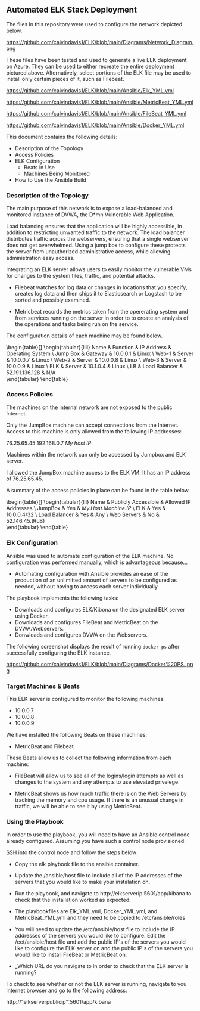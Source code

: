 ## Automated ELK Stack Deployment

The files in this repository were used to configure the network depicted below.

https://github.com/calvindavis1/ELK/blob/main/Diagrams/Network_Diagram.png

These files have been tested and used to generate a live ELK deployment on Azure. They can be used to either recreate the entire deployment pictured above. Alternatively, select portions of the ELK file may be used to install only certain pieces of it, such as Filebeat.

https://github.com/calvindavis1/ELK/blob/main/Ansible/Elk_YML.yml

https://github.com/calvindavis1/ELK/blob/main/Ansible/MetricBeat_YML.yml

https://github.com/calvindavis1/ELK/blob/main/Ansible/FileBeat_YML.yml

https://github.com/calvindavis1/ELK/blob/main/Ansible/Docker_YML.yml


This document contains the following details:
- Description of the Topology
- Access Policies
- ELK Configuration
  - Beats in Use
  - Machines Being Monitored
- How to Use the Ansible Build


### Description of the Topology

The main purpose of this network is to expose a load-balanced and monitored instance of DVWA, the D*mn Vulnerable Web Application.


Load balancing ensures that the application will be highly accessible, in addition to restricting unwanted traffic to the network. The load balancer distributes traffic across the webservers, ensuring that a single webserver does not get overwhelmed. Using a jump box to configure these protects the server from unauthorized administrative access, while allowing administration easy access.

 

Integrating an ELK server allows users to easily monitor the vulnerable VMs for changes to the system files, traffic, and potential attacks.

- Filebeat watches for log data or changes in locations that you specify, creates log data and then ships it to Elasticsearch or Logstash to be sorted and possibly examined.

- Metricbeat records the metrics taken from the opererating system and from services running on the server in order to to create an analysis of the operations and tasks being run on the service.

The configuration details of each machine may be found below.

\begin{table}[]
\begin{tabular}{llll}
Name     & Function      & IP Address     & Operating System \\
Jump Box & Gateway       & 10.0.0.1       & Linux            \\
Web-1    & Server        & 10.0.0.7       & Linux            \\
Web-2    & Server        & 10.0.0.8       & Linux            \\
Web-3    & Server        & 10.0.0.9       & Linux            \\
ELK      & Server        & 10.1.0.4       & Linux            \\
LB       & Load Balancer & 52.191.136.128 & N/A             
\end{tabular}
\end{table}

### Access Policies

The machines on the internal network are not exposed to the public Internet. 

Only the JumpBox machine can accept connections from the Internet. Access to this machine is only allowed from the following IP addresses:

76.25.65.45
192.168.0.7
*My host IP*


Machines within the network can only be accessed by Jumpbox and ELK server.

I allowed the JumpBox machine access to the ELK VM. It has an IP address of 76.25.65.45.

A summary of the access policies in place can be found in the table below.

\begin{table}[]
\begin{tabular}{lll}
Name          & Publicly Accessible & Allowed IP Addresses \\
JumpBox       & Yes                 & *My.Host.Machine.IP* \\
ELK           & Yes                 & 10.0.0.4/32          \\
Load Balancer & Yes                 & Any                  \\
Web Servers   & No                  & 52.146.45.9(LB)     
\end{tabular}
\end{table}

### Elk Configuration

Ansible was used to automate configuration of the ELK machine. No configuration was performed manually, which is advantageous because...
- Automating configuration with Ansible provides an ease of the production of an unlimitted amount of servers to be configured as needed, without having to access each server individually.

The playbook implements the following tasks:

- Downloads and configures ELK/Kibona on the designated ELK server using Docker.
- Downloads and configures FileBeat and MetricBeat on the DVWA/Webservers.
- Donwloads and configures DVWA on the Webservers.

The following screenshot displays the result of running `docker ps` after successfully configuring the ELK instance.

https://github.com/calvindavis1/ELK/blob/main/Diagrams/Docker%20PS..png

### Target Machines & Beats
This ELK server is configured to monitor the following machines:
- 10.0.0.7
- 10.0.0.8
- 10.0.0.9

We have installed the following Beats on these machines:

- MetricBeat and Filebeat

These Beats allow us to collect the following information from each machine:

- FileBeat will allow us to see all of the logins/login attempts as well as changes to the system and any attempts to use elevated privelege.

- MetricBeat shows us how much traffic there is on the Web Servers by tracking the memory and cpu usage. If there is an unusual change in traffic, we will be able to see it by using MetricBeat.

### Using the Playbook
In order to use the playbook, you will need to have an Ansible control node already configured. Assuming you have such a control node provisioned: 

SSH into the control node and follow the steps below:
- Copy the elk playbook file to the ansible container.
- Update the /ansible/host file to include all of the IP addresses of the servers that you would like to make your instalation on.

- Run the playbook, and navigate to http://elkserverip:5601/app/kibana to check that the installation worked as expected.


- The playbookfiles are Elk_YML.yml, Docker_YML.yml, and MetricBeat_YML.yml and they need to be copied to /etc/ansible/roles

- You will need to update the /etc/ansible/host file to include the IP addresses of the servers you would like to configure. Edit the /ect/ansible/host file and add the public IP's of the servers you would like to configure the ELK server on and the public IP's of the servers you would like to install FileBeat or MetricBeat on.

- _Which URL do you navigate to in order to check that the ELK server is running?

To check to see whether or not the ELK server is running, navigate to you internet browser and go to the following address:

http://"elkserverpublicip":5601/app/kibana
